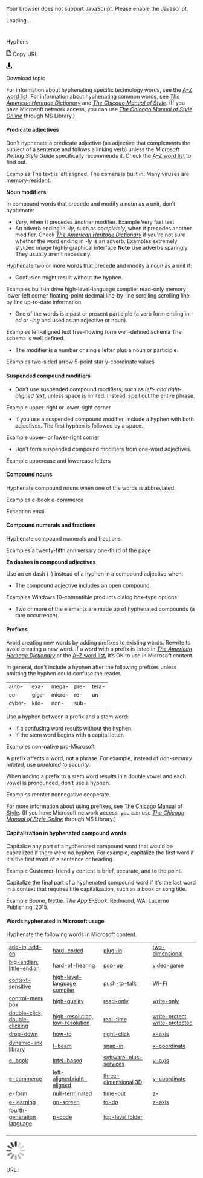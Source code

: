 Your browser does not support JavaScript. Please enable the Javascript.

Loading...

# 

Hyphens

![Copy URL](hyphens_files/Copy.png)
Copy URL

![Download](hyphens_files/Download.png)

Download topic

For information about hyphenating specific technology words, see the [A–Z word list](https://worldready.cloudapp.net/Styleguide/Read?id=2700&topicid=25512). For information about hyphenating common words, see [*The American Heritage Dictionary*](https://ahdictionary.com/) and [*The Chicago Manual of Style*](http://www.chicagomanualofstyle.org/home.html). (If you have Microsoft network access, you can use *[The Chicago Manual of Style Online](http://aka.ms/mslibrary/cms)* through MS Library.)

#### 

#### **Predicate adjectives**

Don't hyphenate a predicate adjective (an adjective that complements the subject of a sentence and follows a linking verb) unless the *Microsoft Writing Style Guide* specifically recommends it. Check the [A–Z word list](https://worldready.cloudapp.net/Styleguide/Read?id=2700&topicid=25512) to find out.

Examples
The text is left aligned.
The camera is built in.
Many viruses are memory-resident.

**Noun modifiers**

In compound words that precede and modify a noun as a unit, don’t hyphenate:

  - *Very*, when it precedes another modifier.
    Example Very fast test
  - An adverb ending in *-ly*, such as *completely*, when it precedes another modifier. Check [*The American Heritage Dictionary*](https://ahdictionary.com/) if you're not sure whether the word ending in *-ly* is an adverb.
    Examples
    extremely stylized image
    highly graphical interface
    **Note** Use adverbs sparingly. They usually aren't necessary.

Hyphenate two or more words that precede and modify a noun as a unit if:

  - Confusion might result without the hyphen.

Examples
built-in drive 
high-level-language compiler 
read-only memory 
lower-left corner 
floating-point decimal 
line-by-line scrolling 
scrolling line by line
up-to-date information

  - One of the words is a past or present participle (a verb form ending in *-ed* or -*ing* and used as an adjective or noun).

Examples
left-aligned text 
free-flowing form
well-defined schema
The schema is well defined.

  - The modifier is a number or single letter plus a noun or participle.

Examples
two-sided arrow 
5-point star 
y-coordinate values

#### **Suspended compound modifiers**

  - Don’t use suspended compound modifiers, such as *left- and right-aligned text*, unless space is limited. Instead, spell out the entire phrase.

Example upper-right or lower-right corner

  - If you use a suspended compound modifier, include a hyphen with both adjectives. The first hyphen is followed by a space.

Example upper- or lower-right corner

  - Don’t form suspended compound modifiers from one-word adjectives. 

Example uppercase and lowercase letters

#### Compound nouns

Hyphenate compound nouns when one of the words is abbreviated.

Examples
e-book
e-commerce

Exception email

#### **Compound numerals and fractions**

Hyphenate compound numerals and fractions.

Examples 
a twenty-fifth anniversary
one-third of the page

**En dashes in compound adjectives**

Use an en dash (–) instead of a hyphen in a compound adjective when:

  - The compound adjective includes an open compound.

Examples
Windows 10–compatible products 
dialog box–type options

  - Two or more of the elements are made up of hyphenated compounds (a rare occurrence). 

#### 

#### **Prefixes**

Avoid creating new words by adding prefixes to existing words. Rewrite to avoid creating a new word. If a word with a prefix is listed in [*The American Heritage Dictionary*](https://ahdictionary.com/) or the [A–Z word list](https://worldready.cloudapp.net/Styleguide/Read?id=2700&topicid=25512), it’s OK to use in Microsoft content. 

In general, don’t include a hyphen after the following prefixes unless omitting the hyphen could confuse the reader.

|        |       |        |      |       |
| ------ | ----- | ------ | ---- | ----- |
| auto-  | exa-  | mega-  | pre- | tera- |
| co-    | giga- | micro- | re-  | un-   |
| cyber- | kilo- | non-   | sub- |       |

Use a hyphen between a prefix and a stem word:

  - If a confusing word results without the hyphen.
  - If the stem word begins with a capital letter. 

Examples
non-native
pro-Microsoft

A prefix affects a word, not a phrase. For example, instead of *non-security related*, use *unrelated to security*.

When adding a prefix to a stem word results in a double vowel and each vowel is pronounced, don’t use a hyphen. 

Examples
reenter
nonnegative
cooperate

For more information about using prefixes, see [The Chicago Manual of Style](http://www.chicagomanualofstyle.org/home.html). (If you have Microsoft network access, you can use *[The Chicago Manual of Style Online](http://aka.ms/mslibrary/cms)* through MS Library.)

#### **Capitalization in hyphenated compound words**

Capitalize
any part of a hyphenated compound word that would be capitalized
if there were no hyphen. For example, capitalize the first word if
it's the first word of a sentence or heading. 

Example Customer-friendly content is brief, accurate, and to the point. 

Capitalize
the final part of a hyphenated compound word if it's the last word in a
context that requires title capitalization, such as a book or song
title.

Example Boone, Nettie. *The App E-Book.* Redmond, WA: Lucerne Publishing, 2015. 

#### **Words hyphenated in Microsoft usage**

Hyphenate the following words in Microsoft content.

|                                                                                                        |                                                                                                                                                                                                                                                       |                                                                                                                                                                                                                                                 |                                                                                                         |
| ------------------------------------------------------------------------------------------------------ | ----------------------------------------------------------------------------------------------------------------------------------------------------------------------------------------------------------------------------------------------------- | ----------------------------------------------------------------------------------------------------------------------------------------------------------------------------------------------------------------------------------------------- | ------------------------------------------------------------------------------------------------------- |
| [add-in, add-on](https://worldready.cloudapp.net/Styleguide/Read?id=2700&topicid=28773)                | [hard-coded](https://worldready.cloudapp.net/Styleguide/Read?id=2700&topicid=28805)                                                                                                                                                                   | [plug-in](https://worldready.cloudapp.net/Styleguide/Read?id=2700&topicid=28828)                                                                                                                                                                | [two-dimensional](https://worldready.cloudapp.net/Styleguide/Read?id=2700&topicid=28846)                |
| [big-endian, little-endian](https://worldready.cloudapp.net/Styleguide/Read?id=2700&topicid=28775)     | [hard-of-hearing](https://worldready.cloudapp.net/Styleguide/Read?id=2700&topicid=28806)                                                                                                                                                              | [pop-up](https://worldready.cloudapp.net/Styleguide/Read?id=2700&topicid=28831)                                                                                                                                                                 | [video-game](https://worldready.cloudapp.net/Styleguide/Read?id=2700&topicid=28853)                     |
| [context-sensitive](https://worldready.cloudapp.net/Styleguide/Read?id=2700&topicid=28778)             | [high-level-language compiler](https://worldready.cloudapp.net/Styleguide/Read?id=2700&topicid=28807)                                                                                                                                                 | [push-to-talk](https://worldready.cloudapp.net/Styleguide/Read?id=2700&topicid=28835)                                                                                                                                                           | [Wi-Fi](https://worldready.cloudapp.net/Styleguide/Read?id=2700&topicid=28855)                          |
| [control-menu box](https://worldready.cloudapp.net/Styleguide/Read?id=2700&topicid=28779)              | [high-quality](https://worldready.cloudapp.net/Styleguide/Read?id=2700&topicid=28808)                                                                                                                                                                 | [read-only](https://worldready.cloudapp.net/Styleguide/Read?id=2700&topicid=28837)                                                                                                                                                              | [write-only](https://worldready.cloudapp.net/Styleguide/Read?id=2700&topicid=28857)                     |
| [double-click, double-clicking](https://worldready.cloudapp.net/Styleguide/Read?id=2700&topicid=28782) | [high-resolution, low-resolution](https://worldready.cloudapp.net/Styleguide/Read?id=2700&topicid=28809)                                                                                                                                              | [real-time](https://worldready.cloudapp.net/Styleguide/Read?id=2700&topicid=35664)                                                                                                                                                              | [write-protect, write-protected](https://worldready.cloudapp.net/Styleguide/Read?id=2700&topicid=28856) |
| [drop-down](https://worldready.cloudapp.net/Styleguide/Read?id=2700&topicid=28800)                     | [how-to](https://worldready.cloudapp.net/Styleguide/Read?id=2700&topicid=28811)                                                                                                                                                                       | [right-click](https://worldready.cloudapp.net/Styleguide/Read?id=2700&topicid=28838)                                                                                                                                                            | [x-axis](https://worldready.cloudapp.net/Styleguide/Read?id=2700&topicid=28858)                         |
| [dynamic-link library](https://worldready.cloudapp.net/Styleguide/Read?id=2700&topicid=28801)          | [I-beam](https://worldready.cloudapp.net/Styleguide/Read?id=2700&topicid=28812)                                                                                                                                                                       | [snap-in](https://worldready.cloudapp.net/Styleguide/Read?id=2700&topicid=28839)                                                                                                                                                                | [x-coordinate](https://worldready.cloudapp.net/Styleguide/Read?id=2700&topicid=28859)                   |
| [e-book](https://worldready.cloudapp.net/Styleguide/Read?id=2700&topicid=33668)                        | [Intel-based](https://worldready.cloudapp.net/Styleguide/Read?id=2700&topicid=28813)                                                                                                                                                                  | [software-plus-services](https://worldready.cloudapp.net/Styleguide/Read?id=2700&topicid=28840)                                                                                                                                                 | [y-axis](https://worldready.cloudapp.net/Styleguide/Read?id=2700&topicid=28860)                         |
| [e-commerce](https://worldready.cloudapp.net/Styleguide/Read?id=2700&topicid=33669)                    | [left-aligned](https://worldready.cloudapp.net/Styleguide/Read?id=2700&topicid=28817)[,](https://worldready.cloudapp.net/Styleguide/Read?id=2700&topicid=28817)[right-aligned](https://worldready.cloudapp.net/Styleguide/Read?id=2700&topicid=28817) | [three-dimensional](https://worldready.cloudapp.net/Styleguide/Read?id=2700&topicid=28784)[,](https://worldready.cloudapp.net/Styleguide/Read?id=2700&topicid=28784)[3D](https://worldready.cloudapp.net/Styleguide/Read?id=2700&topicid=28784) | [y-coordinate](https://worldready.cloudapp.net/Styleguide/Read?id=2700&topicid=28861)                   |
| [e-form](https://worldready.cloudapp.net/Styleguide/Read?id=2700&topicid=28823)                        | [null-terminated](https://worldready.cloudapp.net/Styleguide/Read?id=2700&topicid=28821)                                                                                                                                                              | [time-out](https://worldready.cloudapp.net/Styleguide/Read?id=2700&topicid=28714)                                                                                                                                                               | [z-](https://worldready.cloudapp.net/Styleguide/Read?id=2700&topicid=28862)                             |
| [e-learning](https://worldready.cloudapp.net/Styleguide/Read?id=2700&topicid=28824)                    | [on-screen](https://worldready.cloudapp.net/Styleguide/Read?id=2700&topicid=28827)                                                                                                                                                                    | [to-do](https://worldready.cloudapp.net/Styleguide/Read?id=2700&topicid=35495)                                                                                                                                                                  | [z-axis](https://worldready.cloudapp.net/Styleguide/Read?id=2700&topicid=28863)                         |
| [fourth-generation language](https://worldready.cloudapp.net/Styleguide/Read?id=2700&topicid=28826)    | [p-code](https://worldready.cloudapp.net/Styleguide/Read?id=2700&topicid=28822)                                                                                                                                                                       | [top-level folder](https://worldready.cloudapp.net/Styleguide/Read?id=2700&topicid=28844)                                                                                                                                                       |                                                                                                         |
|                                                                                                        |                                                                                                                                                                                                                                                       |                                                                                                                                                                                                                                                 |                                                                                                         |
|                                                                                                        |                                                                                                                                                                                                                                                       |                                                                                                                                                                                                                                                 |                                                                                                         |
|                                                                                                        |                                                                                                                                                                                                                                                       |                                                                                                                                                                                                                                                 |                                                                                                         |
|                                                                                                        |                                                                                                                                                                                                                                                       |                                                                                                                                                                                                                                                 |                                                                                                         |

![In progress](hyphens_files/activity-large.gif)

URL :
